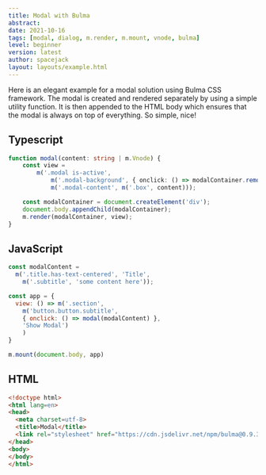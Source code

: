 ```yaml
---
title: Modal with Bulma
abstract:
date: 2021-10-16
tags: [modal, dialog, m.render, m.mount, vnode, bulma]
level: beginner
version: latest
author: spacejack
layout: layouts/example.html
---
```


Here is an elegant example for a modal solution using Bulma CSS framework.
The modal is created and rendered separately by using a simple utility function.
It is then appended to the HTML body which ensures that the modal is always on top of everything.
So simple, nice!

## Typescript

~~~ts
function modal(content: string | m.Vnode) {
    const view =
        m('.modal is-active',
            m('.modal-background', { onclick: () => modalContainer.remove() }),
            m('.modal-content', m('.box', content)));

    const modalContainer = document.createElement('div');
    document.body.appendChild(modalContainer);
    m.render(modalContainer, view);
}
~~~

## JavaScript

~~~js
const modalContent =
  m('.title.has-text-centered', 'Title',
    m('.subtitle', 'some content here'));

const app = {
  view: () => m('.section',
    m('button.button.subtitle',
    { onclick: () => modal(modalContent) },
    'Show Modal')
    )
}

m.mount(document.body, app)
~~~

## HTML

~~~html
<!doctype html>
<html lang=en>
<head>
  <meta charset=utf-8>
  <title>Modal</title>
  <link rel="stylesheet" href="https://cdn.jsdelivr.net/npm/bulma@0.9.3/css/bulma.min.css">
</head>
<body>
</body>
</html>
~~~
